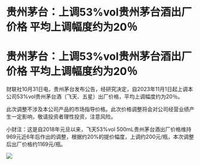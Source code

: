 # 贵州茅台：上调53%vol贵州茅台酒出厂价格 平均上调幅度约为20％

# 贵州茅台：上调53%vol贵州茅台酒出厂价格 平均上调幅度约为20％

财联社10月31日电，贵州茅台发布公告，经研究决定，自2023年11月1日起上调本公司53%vol贵州茅台酒（飞天、五星）出厂价格，平均上调幅度约为20％。

此次调整不涉及本公司产品的市场指导价格。此次价格调整将会对公司经营业绩产生一定影响，敬请投资者理性投资，注意风险。

小财注：这是自2018年元旦以来，飞天53%vol
500mL贵州茅台酒出厂价格维持969元近6年后作出的调整，根据约20%的提价幅度，上调约200元/瓶，本次调整后出厂价格约1169元/瓶。

![](https://inews.gtimg.com/news_bt/OlBbG47BSEjDjTCLeUL1OWEeXZjUVucOcuaqSDGMjMYEgAA/1000)

